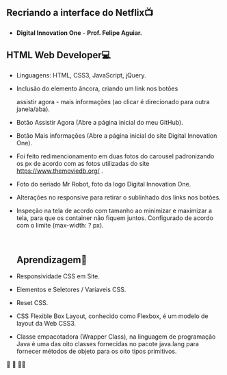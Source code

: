 ## Recriando a interface do Netflix:tv:

- **Digital Innovation One**  -  **Prof. Felipe Aguiar.**





## HTML Web Developer:computer:

- Linguagens: HTML, CSS3, JavaScript, jQuery.

- Inclusão do elemento <a> âncora, criando um link nos botões

  assistir agora - mais informações (ao clicar é direcionado para outra janela/aba).

- Botão Assistir Agora (Abre a página inicial do meu GitHub).

- Botão Mais informações (Abre a página inicial do site Digital Innovation One).

- Foi feito redimencionamento em duas fotos do carousel padronizando os px de acordo com as fotos utilizadas do site https://www.themoviedb.org/ .

- Foto do seriado Mr Robot, foto da logo Digital Innovation One.

- Alterações no responsive para retirar o sublinhado dos links nos botões.

- Inspeção na tela de acordo com tamanho ao minimizar e maximizar a tela, para que os container não fiquem juntos. Configurado de acordo com o limite (max-width: ? px).

  ​

  ## Aprendizagem:book:

- Responsividade CSS em Site.

- Elementos e Seletores / Variaveis CSS.

- Reset CSS.

- CSS Flexible Box Layout, conhecido como Flexbox, é um modelo de layout da Web CSS3.

- Classe empacotadora (Wrapper Class), na linguagem de programação Java é uma das oito classes fornecidas no pacote java.lang para fornecer métodos de objeto para os oito tipos primitivos.



:robot:    :rocket:   :man_technologist:



